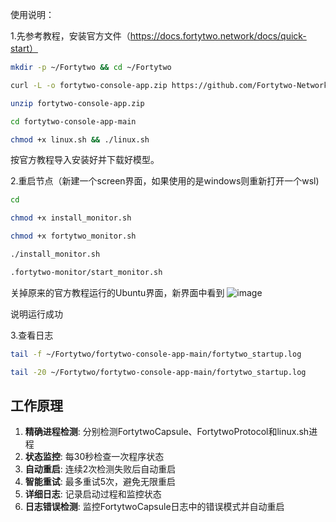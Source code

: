 使用说明：

1.先参考教程，安装官方文件（https://docs.fortytwo.network/docs/quick-start）	
```bash
mkdir -p ~/Fortytwo && cd ~/Fortytwo
```
```bash
curl -L -o fortytwo-console-app.zip https://github.com/Fortytwo-Network/fortytwo-console-app/archive/refs/heads/main.zip
```
```bash
unzip fortytwo-console-app.zip
```
```bash
cd fortytwo-console-app-main
```
```bash
chmod +x linux.sh && ./linux.sh
```
按官方教程导入安装好并下载好模型。

2.重启节点（新建一个screen界面，如果使用的是windows则重新打开一个wsl)
```bash
cd
```
```bash
chmod +x install_monitor.sh
```
```bash
chmod +x fortytwo_monitor.sh
```
```bash
./install_monitor.sh
```
```bash
.fortytwo-monitor/start_monitor.sh
```

关掉原来的官方教程运行的Ubuntu界面，新界面中看到
![image](https://github.com/user-attachments/assets/5b82829a-00e0-4abc-b368-7031cbb288fb)

说明运行成功

3.查看日志
```bash
tail -f ~/Fortytwo/fortytwo-console-app-main/fortytwo_startup.log
```
```bash
tail -20 ~/Fortytwo/fortytwo-console-app-main/fortytwo_startup.log
```

## 工作原理

1. **精确进程检测**: 分别检测FortytwoCapsule、FortytwoProtocol和linux.sh进程
2. **状态监控**: 每30秒检查一次程序状态
3. **自动重启**: 连续2次检测失败后自动重启
4. **智能重试**: 最多重试5次，避免无限重启
5. **详细日志**: 记录启动过程和监控状态
6. **日志错误检测**: 监控FortytwoCapsule日志中的错误模式并自动重启



